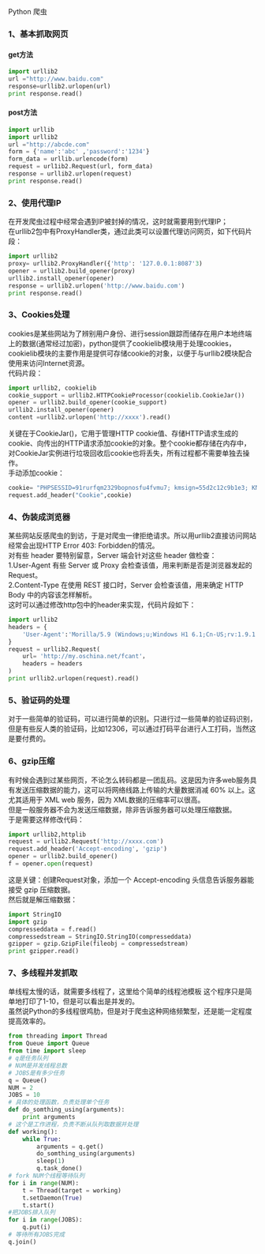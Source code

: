 Python 爬虫
<a name="eEZxn"></a>
### 1、基本抓取网页
<a name="aON3H"></a>
#### get方法
```python
import urllib2
url ="http://www.baidu.com"
response=urllib2.urlopen(url)
print response.read()
```
<a name="A1Gkq"></a>
#### post方法
```python
import urllib
import urllib2
url ="http://abcde.com"
form = {'name':'abc' ,'password':'1234'}
form_data = urllib.urlencode(form)
request = url1ib2.Request(url, form_data)
response = urllib2.urlopen(request)
print response.read()
```
<a name="fEDoe"></a>
### 2、使用代理IP
在开发爬虫过程中经常会遇到IP被封掉的情况，这时就需要用到代理IP；<br />在urllib2包中有ProxyHandler类，通过此类可以设置代理访问网页，如下代码片段：
```python
import urllib2
proxy= urllib2.ProxyHandler({'http': '127.0.0.1:8087'3)
opener = urllib2.build_opener(proxy)
urllib2.install_opener(opener)
response = urllib2.urlopen('http://www.baidu.com')
print response.read()
```
<a name="uAMnX"></a>
### 3、Cookies处理
cookies是某些网站为了辨别用户身份、进行session跟踪而储存在用户本地终端上的数据(通常经过加密)，python提供了cookielib模块用于处理cookies，cookielib模块的主要作用是提供可存储cookie的对象，以便于与urllib2模块配合使用来访问Internet资源。<br />代码片段：
```python
import urllib2, cookielib
cookie_support = urllib2.HTTPCookieProcessor(cookielib.CookieJar())
opener = urllib2.build_opener(cookie_support)
urllib2.install_opener(opener)
content =urllib2.urlopen('http://xxxx').read()
```
关键在于CookieJar()，它用于管理HTTP cookie值、存储HTTP请求生成的cookie、向传出的HTTP请求添加cookie的对象。整个cookie都存储在内存中，对CookieJar实例进行垃圾回收后cookie也将丢失，所有过程都不需要单独去操作。<br />手动添加cookie：
```python
cookie= "PHPSESSID=91rurfqm2329bopnosfu4fvmu7; kmsign=55d2c12c9b1e3; KNUID=b6Ejc1XSuPq9o756AxnBAg="
request.add_header("Cookie",cookie)
```
<a name="nUlck"></a>
### 4、伪装成浏览器
某些网站反感爬虫的到访，于是对爬虫一律拒绝请求。所以用urllib2直接访问网站经常会出现HTTP Error 403: Forbidden的情况。<br />对有些 header 要特别留意，Server 端会针对这些 header 做检查：<br />1.User-Agent 有些 Server 或 Proxy 会检查该值，用来判断是否是浏览器发起的 Request。<br />2.Content-Type 在使用 REST 接口时，Server 会检查该值，用来确定 HTTP Body 中的内容该怎样解析。<br />这时可以通过修改http包中的header来实现，代码片段如下：
```python
import urllib2
headers = {
    'User-Agent':'Morilla/5.9 (Windows;u;Windows H1 6.1;Cn-US;rv:1.9.1.6)Gecko/20091201 Firrfox/3.5.6'
}
request = urllib2.Request(
    url= 'http://my.oschina.net/fcant'，
    headers = headers
)
print urllib2.urlopen(request).read()
```
<a name="vmPW2"></a>
### 5、验证码的处理
对于一些简单的验证码，可以进行简单的识别。只进行过一些简单的验证码识别，但是有些反人类的验证码，比如12306，可以通过打码平台进行人工打码，当然这是要付费的。
<a name="Uefs5"></a>
### 6、gzip压缩
有时候会遇到过某些网页，不论怎么转码都是一团乱码。这是因为许多web服务具有发送压缩数据的能力，这可以将网络线路上传输的大量数据消减 60% 以上。这尤其适用于 XML web 服务，因为 XML数据的压缩率可以很高。<br />但是一般服务器不会为发送压缩数据，除非告诉服务器可以处理压缩数据。<br />于是需要这样修改代码：
```python
import urllib2,httplib
request = urllib2.Request('http://xxxx.com')
request.add_header('Accept-encoding', 'gzip')
opener = urllib2.build_opener()
f = opener.open(request)
```
这是关键：创建Request对象，添加一个 Accept-encoding 头信息告诉服务器能接受 gzip 压缩数据。<br />然后就是解压缩数据：
```python
import StringIO
import gzip
compresseddata = f.read()
compressedstream = StringIO.StringIO(compresseddata)
gzipper = gzip.GzipFile(fileobj = compressedstream)
print gzipper.read()
```
<a name="945b4878"></a>
### 7、多线程并发抓取
单线程太慢的话，就需要多线程了，这里给个简单的线程池模板 这个程序只是简单地打印了1-10，但是可以看出是并发的。<br />虽然说Python的多线程很鸡肋，但是对于爬虫这种网络频繁型，还是能一定程度提高效率的。
```python
from threading import Thread
from Queue import Queue
from time import sleep
# q是任务队列
# NUM是并发线程总数
# JOBS是有多少任务
q = Queue()
NUM = 2
JOBS = 10
# 具体的处理函数，负责处理单个任务
def do_somthing_using(arguments):
    print arguments
# 这个是工作进程，负责不断从队列取数据并处理
def working():
    while True:
        arguments = q.get()
        do_somthing_using(arguments)
        sleep(1)
        q.task_done()
# fork NUM个线程等待队列
for i in range(NUM):
    t = Thread(target = working)
    t.setDaemon(True)
    t.start()
#把JOBS排入队列
for i in range(JOBS):
    q.put(i)
# 等待所有JOBS完成
q.join()
```

